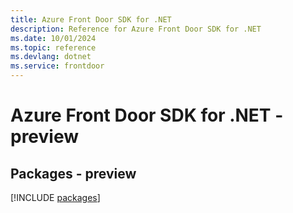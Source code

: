 ```yaml
---
title: Azure Front Door SDK for .NET
description: Reference for Azure Front Door SDK for .NET
ms.date: 10/01/2024
ms.topic: reference
ms.devlang: dotnet
ms.service: frontdoor
---
```

# Azure Front Door SDK for .NET - preview
## Packages - preview
[!INCLUDE [packages](front-door-index.md)]
